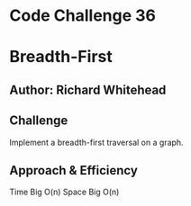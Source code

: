 # Code Challenge 36

# Breadth-First

## Author: Richard Whitehead

## Challenge

Implement a breadth-first traversal on a graph.

## Approach & Efficiency

Time Big O(n) Space Big O(n)

